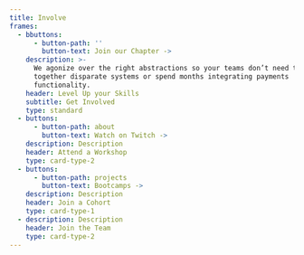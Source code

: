 ```yaml
---
title: Involve
frames:
  - bbuttons:
      - button-path: ''
        button-text: Join our Chapter ->
    description: >-
      We agonize over the right abstractions so your teams don’t need to stitch
      together disparate systems or spend months integrating payments
      functionality.
    header: Level Up your Skills
    subtitle: Get Involved
    type: standard
  - buttons:
      - button-path: about
        button-text: Watch on Twitch ->
    description: Description
    header: Attend a Workshop
    type: card-type-2
  - buttons:
      - button-path: projects
        button-text: Bootcamps ->
    description: Description
    header: Join a Cohort
    type: card-type-1
  - description: Description
    header: Join the Team
    type: card-type-2
---
```


